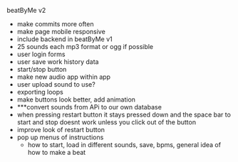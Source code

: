 beatByMe v2
- make commits more often
- make page mobile responsive
- include backend in beatByMe v1
- 25 sounds each mp3 format or ogg if possible
- user login forms
- user save work history data
- start/stop button
- make new audio app within app
- user upload sound to use?
- exporting loops
- make buttons look better, add animation
- ***convert sounds from APi to our own database
- when pressing restart button it stays pressed down and the space bar to start and stop doesnt work unless you click out of the button
- improve look of restart button
- pop up menus of instructions
    - how to start, load in different sounds, save, bpms, general idea of how to make a beat